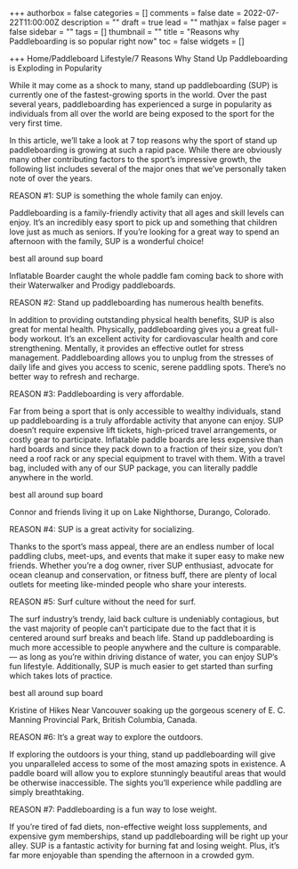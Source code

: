 +++
authorbox = false
categories = []
comments = false
date = 2022-07-22T11:00:00Z
description = ""
draft = true
lead = ""
mathjax = false
pager = false
sidebar = ""
tags = []
thumbnail = ""
title = "Reasons why Paddleboarding is so popular right now"
toc = false
widgets = []

+++
Home/Paddleboard Lifestyle/7 Reasons Why Stand Up Paddleboarding is Exploding in Popularity

While it may come as a shock to many, stand up paddleboarding (SUP) is currently one of the fastest-growing sports in the world. Over the past several years, paddleboarding has experienced a surge in popularity as individuals from all over the world are being exposed to the sport for the very first time.

In this article, we’ll take a look at 7 top reasons why the sport of stand up paddleboarding is growing at such a rapid pace. While there are obviously many other contributing factors to the sport’s impressive growth, the following list includes several of the major ones that we’ve personally taken note of over the years.

REASON #1: SUP is something the whole family can enjoy.

Paddleboarding is a family-friendly activity that all ages and skill levels can enjoy. It’s an incredibly easy sport to pick up and something that children love just as much as seniors. If you’re looking for a great way to spend an afternoon with the family, SUP is a wonderful choice!

best all around sup board

Inflatable Boarder caught the whole paddle fam coming back to shore with their Waterwalker and Prodigy paddleboards. 

REASON #2: Stand up paddleboarding has numerous health benefits.

In addition to providing outstanding physical health benefits, SUP is also great for mental health. Physically, paddleboarding gives you a great full-body workout. It’s an excellent activity for cardiovascular health and core strengthening. Mentally, it provides an effective outlet for stress management. Paddleboarding allows you to unplug from the stresses of daily life and gives you access to scenic, serene paddling spots. There’s no better way to refresh and recharge.

REASON #3: Paddleboarding is very affordable.

Far from being a sport that is only accessible to wealthy individuals, stand up paddleboarding is a truly affordable activity that anyone can enjoy. SUP doesn’t require expensive lift tickets, high-priced travel arrangements, or costly gear to participate. Inflatable paddle boards are less expensive than hard boards and since they pack down to a fraction of their size, you don’t need a roof rack or any special equipment to travel with them. With a travel bag, included with any of our SUP package, you can literally paddle anywhere in the world.

best all around sup board

Connor and friends living it up on Lake Nighthorse, Durango, Colorado.

REASON #4: SUP is a great activity for socializing.

Thanks to the sport’s mass appeal, there are an endless number of local paddling clubs, meet-ups, and events that make it super easy to make new friends. Whether you’re a dog owner, river SUP enthusiast, advocate for ocean cleanup and conservation, or fitness buff, there are plenty of local outlets for meeting like-minded people who share your interests.

REASON #5: Surf culture without the need for surf.

The surf industry’s trendy, laid back culture is undeniably contagious, but the vast majority of people can’t participate due to the fact that it is centered around surf breaks and beach life. Stand up paddleboarding is much more accessible to people anywhere and the culture is comparable. — as long as you’re within driving distance of water, you can enjoy SUP’s fun lifestyle. Additionally, SUP is much easier to get started than surfing which takes lots of practice.

best all around sup board

Kristine of Hikes Near Vancouver soaking up the gorgeous scenery of E. C. Manning Provincial Park, British Columbia, Canada.

REASON #6: It’s a great way to explore the outdoors.

If exploring the outdoors is your thing, stand up paddleboarding will give you unparalleled access to some of the most amazing spots in existence. A paddle board will allow you to explore stunningly beautiful areas that would be otherwise inaccessible. The sights you’ll experience while paddling are simply breathtaking.

REASON #7: Paddleboarding is a fun way to lose weight.

If you’re tired of fad diets, non-effective weight loss supplements, and expensive gym memberships, stand up paddleboarding will be right up your alley. SUP is a fantastic activity for burning fat and losing weight. Plus, it’s far more enjoyable than spending the afternoon in a crowded gym.
